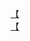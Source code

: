 [【](http://tieba.baidu.com/p/3165762609?see_lz=1&pn=)   
[【](http://tieba.baidu.com/p/3166319119?see_lz=1&pn=)   
